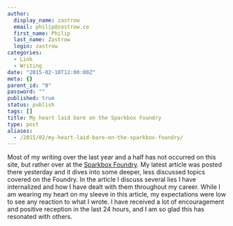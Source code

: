 ```yaml
---
author:
  display_name: zastrow
  email: philip@zastrow.co
  first_name: Philip
  last_name: Zastrow
  login: zastrow
categories:
  - Link
  - Writing
date: "2015-02-10T12:00:00Z"
meta: {}
parent_id: "0"
password: ""
published: true
status: publish
tags: []
title: My heart laid bare on the Sparkbox Foundry
type: post
aliases:
  - /2015/02/my-heart-laid-bare-on-the-sparkbox-foundry/
---
```

<p>Most of my writing over the last year and a half has not occurred on this site, but rather over at the <a href="http://seesparkbox.com/foundry">Sparkbox Foundry</a>. My latest article was posted there yesterday and it dives into some deeper, less discussed topics covered on the Foundry. In the article I discuss several lies I have internalized and how I have dealt with them throughout my career. While I am wearing my heart on my sleeve in this article, my expectations were low to see any reaction to what I wrote. I have received a lot of encouragement and positive reception in the last 24 hours, and I am so glad this has resonated with others.</p>
